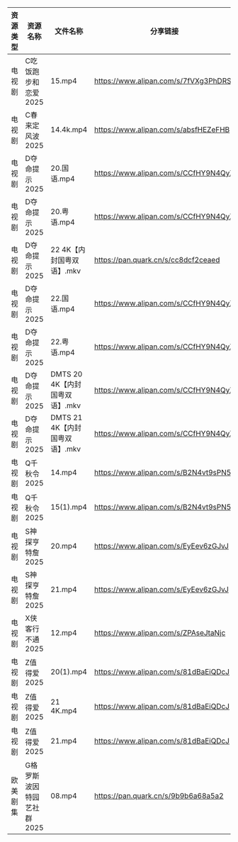 | 资源类型 | 资源名称            | 文件名称                   | 分享链接                                 | 更新时间                |
| ---- | --------------- | ---------------------- | ------------------------------------ | ------------------- |
| 电视剧  | C吃饭跑步和恋爱2025    | 15.mp4                 | https://www.alipan.com/s/7fVXg3PhDRS | 2025-04-15 13:05:18 |
| 电视剧  | C春来定风波2025      | 14.4k.mp4              | https://www.alipan.com/s/absfHEZeFHB | 2025-04-15 13:05:20 |
| 电视剧  | D夺命提示2025       | 20.国语.mp4              | https://www.alipan.com/s/CCfHY9N4QyX | 2025-04-15 22:05:27 |
| 电视剧  | D夺命提示2025       | 20.粤语.mp4              | https://www.alipan.com/s/CCfHY9N4QyX | 2025-04-15 22:05:26 |
| 电视剧  | D夺命提示2025       | 22 4K【内封国粤双语】.mkv      | https://pan.quark.cn/s/cc8dcf2ceaed  | 2025-04-15 21:21:33 |
| 电视剧  | D夺命提示2025       | 22.国语.mp4              | https://www.alipan.com/s/CCfHY9N4QyX | 2025-04-15 22:05:26 |
| 电视剧  | D夺命提示2025       | 22.粤语.mp4              | https://www.alipan.com/s/CCfHY9N4QyX | 2025-04-15 22:05:26 |
| 电视剧  | D夺命提示2025       | DMTS 20 4K【内封国粤双语】.mkv | https://www.alipan.com/s/CCfHY9N4QyX | 2025-04-15 22:05:26 |
| 电视剧  | D夺命提示2025       | DMTS 21 4K【内封国粤双语】.mkv | https://www.alipan.com/s/CCfHY9N4QyX | 2025-04-15 22:05:26 |
| 电视剧  | Q千秋令2025        | 14.mp4                 | https://www.alipan.com/s/B2N4vt9sPN5 | 2025-04-15 20:05:46 |
| 电视剧  | Q千秋令2025        | 15(1).mp4              | https://www.alipan.com/s/B2N4vt9sPN5 | 2025-04-15 20:05:46 |
| 电视剧  | S神探亨特詹2025      | 20.mp4                 | https://www.alipan.com/s/EyEev6zGJvJ | 2025-04-15 13:05:57 |
| 电视剧  | S神探亨特詹2025      | 21.mp4                 | https://www.alipan.com/s/EyEev6zGJvJ | 2025-04-15 13:05:57 |
| 电视剧  | X侠客行不通2025      | 12.mp4                 | https://www.alipan.com/s/ZPAseJtaNjc | 2025-04-15 13:06:07 |
| 电视剧  | Z值得爱2025        | 20(1).mp4              | https://www.alipan.com/s/81dBaEiQDcJ | 2025-04-15 22:06:22 |
| 电视剧  | Z值得爱2025        | 21 4K.mp4              | https://www.alipan.com/s/81dBaEiQDcJ | 2025-04-15 22:06:22 |
| 电视剧  | Z值得爱2025        | 21.mp4                 | https://www.alipan.com/s/81dBaEiQDcJ | 2025-04-15 22:06:22 |
| 欧美剧集 | G格罗斯波因特园艺社群2025 | 08.mp4                 | https://pan.quark.cn/s/9b9b6a68a5a2  | 2025-04-15 21:22:22 |
